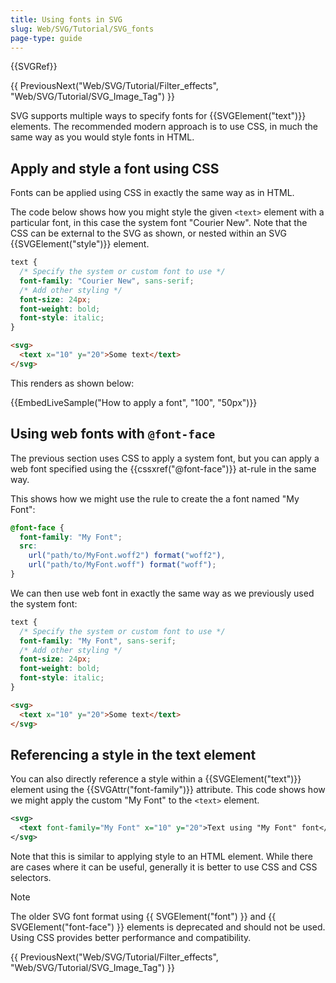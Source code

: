 ```yaml
---
title: Using fonts in SVG
slug: Web/SVG/Tutorial/SVG_fonts
page-type: guide
---
```


{{SVGRef}}

{{ PreviousNext("Web/SVG/Tutorial/Filter_effects", "Web/SVG/Tutorial/SVG_Image_Tag") }}

SVG supports multiple ways to specify fonts for {{SVGElement("text")}} elements.
The recommended modern approach is to use CSS, in much the same way as you would style fonts in HTML.

## Apply and style a font using CSS

Fonts can be applied using CSS in exactly the same way as in HTML.

The code below shows how you might style the given `<text>` element with a particular font, in this case the system font "Courier New".
Note that the CSS can be external to the SVG as shown, or nested within an SVG {{SVGElement("style")}} element.

```css
text {
  /* Specify the system or custom font to use */
  font-family: "Courier New", sans-serif;
  /* Add other styling */
  font-size: 24px;
  font-weight: bold;
  font-style: italic;
}
```

```html
<svg>
  <text x="10" y="20">Some text</text>
</svg>
```

This renders as shown below:

{{EmbedLiveSample("How to apply a font", "100", "50px")}}

## Using web fonts with `@font-face`

The previous section uses CSS to apply a system font, but you can apply a web font specified using the {{cssxref("@font-face")}} at-rule in the same way.

This shows how we might use the rule to create the a font named "My Font":

```css
@font-face {
  font-family: "My Font";
  src:
    url("path/to/MyFont.woff2") format("woff2"),
    url("path/to/MyFont.woff") format("woff");
}
```

We can then use web font in exactly the same way as we previously used the system font:

```css
text {
  /* Specify the system or custom font to use */
  font-family: "My Font", sans-serif;
  /* Add other styling */
  font-size: 24px;
  font-weight: bold;
  font-style: italic;
}
```

```html
<svg>
  <text x="10" y="20">Some text</text>
</svg>
```

## Referencing a style in the text element

You can also directly reference a style within a {{SVGElement("text")}} element using the {{SVGAttr("font-family")}} attribute.
This code shows how we might apply the custom "My Font" to the `<text>` element.

```svg
<svg>
  <text font-family="My Font" x="10" y="20">Text using "My Font" font</text>
</svg>
```

Note that this is similar to applying style to an HTML element.
While there are cases where it can be useful, generally it is better to use CSS and CSS selectors.

> [!NOTE]
> The older SVG font format using {{ SVGElement("font") }} and {{ SVGElement("font-face") }} elements is deprecated and should not be used.
> Using CSS provides better performance and compatibility.

{{ PreviousNext("Web/SVG/Tutorial/Filter_effects", "Web/SVG/Tutorial/SVG_Image_Tag") }}
